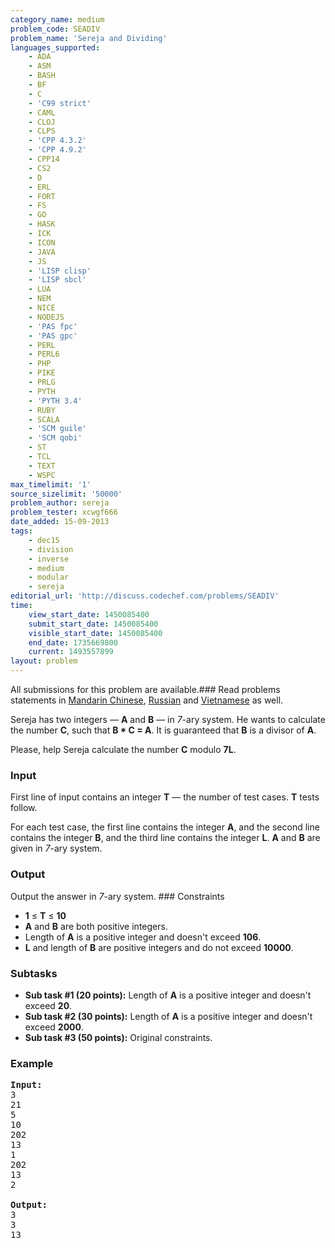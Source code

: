 ```yaml
---
category_name: medium
problem_code: SEADIV
problem_name: 'Sereja and Dividing'
languages_supported:
    - ADA
    - ASM
    - BASH
    - BF
    - C
    - 'C99 strict'
    - CAML
    - CLOJ
    - CLPS
    - 'CPP 4.3.2'
    - 'CPP 4.9.2'
    - CPP14
    - CS2
    - D
    - ERL
    - FORT
    - FS
    - GO
    - HASK
    - ICK
    - ICON
    - JAVA
    - JS
    - 'LISP clisp'
    - 'LISP sbcl'
    - LUA
    - NEM
    - NICE
    - NODEJS
    - 'PAS fpc'
    - 'PAS gpc'
    - PERL
    - PERL6
    - PHP
    - PIKE
    - PRLG
    - PYTH
    - 'PYTH 3.4'
    - RUBY
    - SCALA
    - 'SCM guile'
    - 'SCM qobi'
    - ST
    - TCL
    - TEXT
    - WSPC
max_timelimit: '1'
source_sizelimit: '50000'
problem_author: sereja
problem_tester: xcwgf666
date_added: 15-09-2013
tags:
    - dec15
    - division
    - inverse
    - medium
    - modular
    - sereja
editorial_url: 'http://discuss.codechef.com/problems/SEADIV'
time:
    view_start_date: 1450085400
    submit_start_date: 1450085400
    visible_start_date: 1450085400
    end_date: 1735669800
    current: 1493557899
layout: problem
---
```

All submissions for this problem are available.###  Read problems statements in [Mandarin Chinese](http://www.codechef.com/download/translated/DEC15/mandarin/SEADIV.pdf), [Russian](http://www.codechef.com/download/translated/DEC15/russian/SEADIV.pdf) and [Vietnamese](http://www.codechef.com/download/translated/DEC15/vietnamese/SEADIV.pdf) as well.

Sereja has two integers — **A** and **B** — in _7_-ary system. He wants to calculate the number **C**, such that **B \* C = A**. It is guaranteed that **B** is a divisor of **A**.

Please, help Sereja calculate the number **C** modulo **7L**.

### Input

First line of input contains an integer **T** — the number of test cases. **T** tests follow.

For each test case, the first line contains the integer **A**, and the second line contains the integer **B**, and the third line contains the integer **L**. **A** and **B** are given in _7_-ary system.

### Output

Output the answer in _7_-ary system. ### Constraints

- **1** ≤ **T** ≤ **10**
- **A** and **B** are both positive integers.
- Length of **A** is a positive integer and doesn't exceed **106**.
- **L** and length of **B** are positive integers and do not exceed **10000**.

### Subtasks

- **Sub task #1 (20 points):** Length of **A** is a positive integer and doesn't exceed **20**.
- **Sub task #2 (30 points):** Length of **A** is a positive integer and doesn't exceed **2000**.
- **Sub task #3 (50 points):** Original constraints.

### Example

<pre><b>Input:</b>
<tt>3
21
5
10
202
13
1
202
13
2</tt>

<b>Output:</b>
<tt>3
3
13</tt>

</pre>